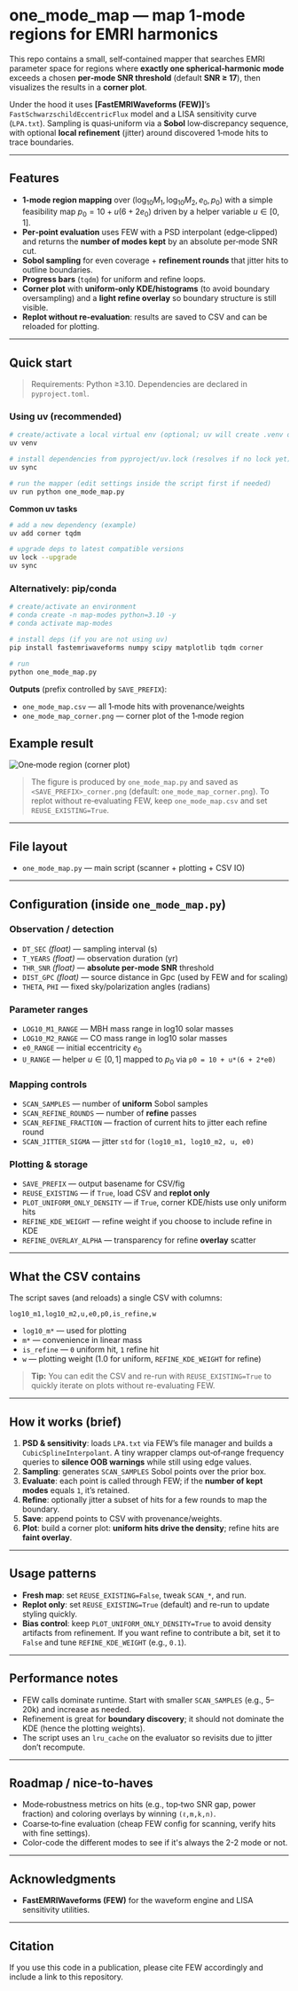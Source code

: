 # one_mode_map — map 1‑mode regions for EMRI harmonics

This repo contains a small, self‑contained mapper that searches EMRI parameter space for regions where **exactly one spherical‑harmonic mode** exceeds a chosen **per‑mode SNR threshold** (default **SNR ≥ 17**), then visualizes the results in a **corner plot**.

Under the hood it uses **\[FastEMRIWaveforms (FEW)]**’s `FastSchwarzschildEccentricFlux` model and a LISA sensitivity curve (`LPA.txt`). Sampling is quasi‑uniform via a **Sobol** low‑discrepancy sequence, with optional **local refinement** (jitter) around discovered 1‑mode hits to trace boundaries.

---

## Features

* **1‑mode region mapping** over $(\log_{10} M_1, \log_{10} M_2, e_0, p_0)$ with a simple feasibility map $p_0 = 10 + u (6 + 2e_0)$ driven by a helper variable $u\in[0,1]$.
* **Per‑point evaluation** uses FEW with a PSD interpolant (edge‑clipped) and returns the **number of modes kept** by an absolute per‑mode SNR cut.
* **Sobol sampling** for even coverage + **refinement rounds** that jitter hits to outline boundaries.
* **Progress bars** (`tqdm`) for uniform and refine loops.
* **Corner plot** with **uniform‑only KDE/histograms** (to avoid boundary oversampling) and a **light refine overlay** so boundary structure is still visible.
* **Replot without re‑evaluation**: results are saved to CSV and can be reloaded for plotting.

---

## Quick start

> Requirements: Python ≥3.10. Dependencies are declared in `pyproject.toml`.

### Using **uv** (recommended)

```bash
# create/activate a local virtual env (optional; uv will create .venv on first sync)
uv venv

# install dependencies from pyproject/uv.lock (resolves if no lock yet)
uv sync

# run the mapper (edit settings inside the script first if needed)
uv run python one_mode_map.py
```

**Common uv tasks**

```bash
# add a new dependency (example)
uv add corner tqdm

# upgrade deps to latest compatible versions
uv lock --upgrade
uv sync
```

### Alternatively: pip/conda

```bash
# create/activate an environment
# conda create -n map-modes python=3.10 -y
# conda activate map-modes

# install deps (if you are not using uv)
pip install fastemriwaveforms numpy scipy matplotlib tqdm corner

# run
python one_mode_map.py
```

**Outputs** (prefix controlled by `SAVE_PREFIX`):

* `one_mode_map.csv` — all 1‑mode hits with provenance/weights
* `one_mode_map_corner.png` — corner plot of the 1‑mode region


## Example result

![One‑mode region (corner plot)](one_mode_map_corner.png)

> The figure is produced by `one_mode_map.py` and saved as `<SAVE_PREFIX>_corner.png` (default: `one_mode_map_corner.png`). To replot without re‑evaluating FEW, keep `one_mode_map.csv` and set `REUSE_EXISTING=True`.

---

## File layout

* `one_mode_map.py` — main script (scanner + plotting + CSV IO)

---

## Configuration (inside `one_mode_map.py`)

### Observation / detection

* `DT_SEC` *(float)* — sampling interval (s)
* `T_YEARS` *(float)* — observation duration (yr)
* `THR_SNR` *(float)* — **absolute per‑mode SNR** threshold
* `DIST_GPC` *(float)* — source distance in Gpc (used by FEW and for scaling)
* `THETA`, `PHI` — fixed sky/polarization angles (radians)

### Parameter ranges

* `LOG10_M1_RANGE` — MBH mass range in log10 solar masses
* `LOG10_M2_RANGE` — CO mass range in log10 solar masses
* `e0_RANGE` — initial eccentricity $e_0$
* `U_RANGE` — helper $u\in[0,1]$ mapped to $p_0$ via `p0 = 10 + u*(6 + 2*e0)`

### Mapping controls

* `SCAN_SAMPLES` — number of **uniform** Sobol samples
* `SCAN_REFINE_ROUNDS` — number of **refine** passes
* `SCAN_REFINE_FRACTION` — fraction of current hits to jitter each refine round
* `SCAN_JITTER_SIGMA` — jitter `std` for `(log10_m1, log10_m2, u, e0)`

### Plotting & storage

* `SAVE_PREFIX` — output basename for CSV/fig
* `REUSE_EXISTING` — if `True`, load CSV and **replot only**
* `PLOT_UNIFORM_ONLY_DENSITY` — if `True`, corner KDE/hists use only uniform hits
* `REFINE_KDE_WEIGHT` — refine weight if you choose to include refine in KDE
* `REFINE_OVERLAY_ALPHA` — transparency for refine **overlay** scatter

---

## What the CSV contains

The script saves (and reloads) a single CSV with columns:

```
log10_m1,log10_m2,u,e0,p0,is_refine,w
```

* `log10_m*` — used for plotting
* `m*` — convenience in linear mass
* `is_refine` — `0` uniform hit, `1` refine hit
* `w` — plotting weight (1.0 for uniform, `REFINE_KDE_WEIGHT` for refine)

> **Tip:** You can edit the CSV and re-run with `REUSE_EXISTING=True` to quickly iterate on plots without re-evaluating FEW.

---

## How it works (brief)

1. **PSD & sensitivity**: loads `LPA.txt` via FEW’s file manager and builds a `CubicSplineInterpolant`. A tiny wrapper clamps out‑of‑range frequency queries to **silence OOB warnings** while still using edge values.
2. **Sampling**: generates `SCAN_SAMPLES` Sobol points over the prior box.
3. **Evaluate**: each point is called through FEW; if the **number of kept modes** equals `1`, it’s retained.
4. **Refine**: optionally jitter a subset of hits for a few rounds to map the boundary.
5. **Save**: append points to CSV with provenance/weights.
6. **Plot**: build a corner plot: **uniform hits drive the density**; refine hits are **faint overlay**.

---

## Usage patterns

* **Fresh map**: set `REUSE_EXISTING=False`, tweak `SCAN_*`, and run.
* **Replot only**: set `REUSE_EXISTING=True` (default) and re-run to update styling quickly.
* **Bias control**: keep `PLOT_UNIFORM_ONLY_DENSITY=True` to avoid density artifacts from refinement. If you want refine to contribute a bit, set it to `False` and tune `REFINE_KDE_WEIGHT` (e.g., `0.1`).

---

## Performance notes

* FEW calls dominate runtime. Start with smaller `SCAN_SAMPLES` (e.g., 5–20k) and increase as needed.
* Refinement is great for **boundary discovery**; it should not dominate the KDE (hence the plotting weights).
* The script uses an `lru_cache` on the evaluator so revisits due to jitter don’t recompute.

---


## Roadmap / nice‑to‑haves

* Mode‑robustness metrics on hits (e.g., top‑two SNR gap, power fraction) and coloring overlays by winning `(ℓ,m,k,n)`.
* Coarse‑to‑fine evaluation (cheap FEW config for scanning, verify hits with fine settings).
* Color-code the different modes to see if it's always the 2-2 mode or not.

---

## Acknowledgments

* **FastEMRIWaveforms (FEW)** for the waveform engine and LISA sensitivity utilities.

---

## Citation

If you use this code in a publication, please cite FEW accordingly and include a link to this repository.
